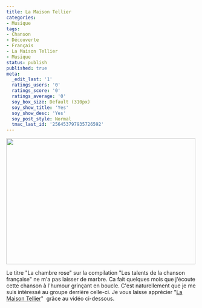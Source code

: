 ```yaml
---
title: La Maison Tellier
categories:
- Musique
tags:
- Chanson
- Découverte
- Français
- La Maison Tellier
- Musique
status: publish
published: true
meta:
  _edit_last: '1'
  ratings_users: '0'
  ratings_score: '0'
  ratings_average: '0'
  soy_box_size: Default (310px)
  soy_show_title: 'Yes'
  soy_show_desc: 'Yes'
  soy_post_style: Normal
  tmac_last_id: '256453797935726592'
---
```

<img class="alignnone size-full wp-image-2892" title="La Maison Tellier" src="https://dlgjp9x71cipk.cloudfront.net/2011/03/la-maison-tellier.jpg" alt="" width="500" height="333" />

Le titre "La chambre rose" sur la compilation "Les talents de la chanson française" ne m'a pas laisser de marbre. Ca fait quelques mois que j'écoute cette chanson à l'humour grinçant en boucle. C'est naturellement que je me suis intéressé au groupe derrière celle-ci. Je vous laisse apprécier "<a title="Le site web de La Maison Tellier" href="https://www.lamaisontellier.com/">La Maison Tellier</a>"  grâce au vidéo ci-dessous.

<!--more-->

<object width="500" height="311" classid="clsid:d27cdb6e-ae6d-11cf-96b8-444553540000" codebase="https://download.macromedia.com/pub/shockwave/cabs/flash/swflash.cab#version=6,0,40,0"><param name="allowFullScreen" value="true" /><param name="allowscriptaccess" value="always" /><param name="src" value="https://www.youtube.com/v/BXAdzH4_wvY?fs=1&amp;hl=fr_FR" /><param name="allowfullscreen" value="true" /><embed width="500" height="311" type="application/x-shockwave-flash" src="https://www.youtube.com/v/BXAdzH4_wvY?fs=1&amp;hl=fr_FR" allowFullScreen="true" allowscriptaccess="always" allowfullscreen="true" /></object>

<object width="500" height="311" classid="clsid:d27cdb6e-ae6d-11cf-96b8-444553540000" codebase="https://download.macromedia.com/pub/shockwave/cabs/flash/swflash.cab#version=6,0,40,0"><param name="allowFullScreen" value="true" /><param name="allowscriptaccess" value="always" /><param name="src" value="https://www.youtube.com/v/Xwcc5OnKng4?fs=1&amp;hl=fr_FR" /><param name="allowfullscreen" value="true" /><embed width="500" height="311" type="application/x-shockwave-flash" src="https://www.youtube.com/v/Xwcc5OnKng4?fs=1&amp;hl=fr_FR" allowFullScreen="true" allowscriptaccess="always" allowfullscreen="true" /></object>

<object width="500" height="405" classid="clsid:d27cdb6e-ae6d-11cf-96b8-444553540000" codebase="https://download.macromedia.com/pub/shockwave/cabs/flash/swflash.cab#version=6,0,40,0"><param name="allowFullScreen" value="true" /><param name="allowscriptaccess" value="always" /><param name="src" value="https://www.youtube.com/v/2mh4_IWWsvs?fs=1&amp;hl=fr_FR" /><param name="allowfullscreen" value="true" /><embed width="500" height="405" type="application/x-shockwave-flash" src="https://www.youtube.com/v/2mh4_IWWsvs?fs=1&amp;hl=fr_FR" allowFullScreen="true" allowscriptaccess="always" allowfullscreen="true" /></object>
